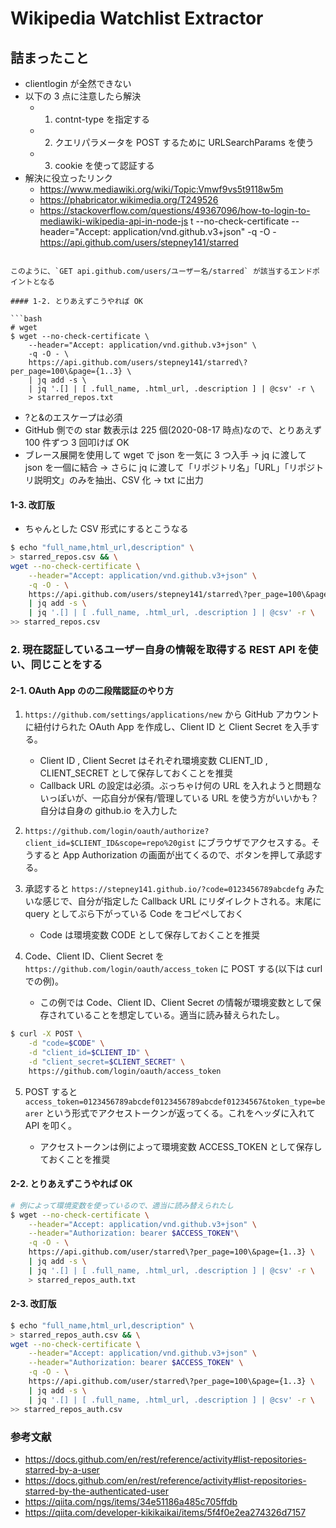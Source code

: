 # Wikipedia Watchlist Extractor

## 詰まったこと

- clientlogin が全然できない
- 以下の 3 点に注意したら解決
  - 1. contnt-type を指定する
  - 2. クエリパラメータを POST するために URLSearchParams を使う
  - 3. cookie を使って認証する
- 解決に役立ったリンク
  - https://www.mediawiki.org/wiki/Topic:Vmwf9vs5t9118w5m
  - https://phabricator.wikimedia.org/T249526
  - https://stackoverflow.com/questions/49367096/how-to-login-to-mediawiki-wikipedia-api-in-node-js
t --no-check-certificate --header="Accept: application/vnd.github.v3+json" -q -O - https://api.github.com/users/stepney141/starred
```

このように、`GET api.github.com/users/ユーザー名/starred` が該当するエンドポイントとなる

#### 1-2. とりあえずこうやれば OK

```bash
# wget
$ wget --no-check-certificate \
    --header="Accept: application/vnd.github.v3+json" \
    -q -O - \
    https://api.github.com/users/stepney141/starred\?per_page=100\&page={1..3} \
    | jq add -s \
    | jq '.[] | [ .full_name, .html_url, .description ] | @csv' -r \
    > starred_repos.txt
```

- ?と&のエスケープは必須
- GitHub 側での star 数表示は 225 個(2020-08-17 時点)なので、とりあえず 100 件ずつ 3 回叩けば OK
- ブレース展開を使用して wget で json を一気に 3 つ入手 -> jq に渡して json を一個に結合 -> さらに jq に渡して「リポジトリ名」「URL」「リポジトリ説明文」のみを抽出、CSV 化 -> txt に出力

#### 1-3. 改訂版

- ちゃんとした CSV 形式にするとこうなる

```bash
$ echo "full_name,html_url,description" \
> starred_repos.csv && \
wget --no-check-certificate \
    --header="Accept: application/vnd.github.v3+json" \
    -q -O - \
    https://api.github.com/users/stepney141/starred\?per_page=100\&page={1..3} \
    | jq add -s \
    | jq '.[] | [ .full_name, .html_url, .description ] | @csv' -r \
>> starred_repos.csv
```

### 2. 現在認証しているユーザー自身の情報を取得する REST API を使い、同じことをする

#### 2-1. OAuth App のの二段階認証のやり方

1. `https://github.com/settings/applications/new` から GitHub アカウントに紐付けられた OAuth App を作成し、Client ID と Client Secret を入手する。

   - Client ID , Client Secret はそれぞれ環境変数 CLIENT_ID , CLIENT_SECRET として保存しておくことを推奨
   - Callback URL の設定は必須。ぶっちゃけ何の URL を入れようと問題ないっぽいが、一応自分が保有/管理している URL を使う方がいいかも？ 自分は自身の github.io を入力した

2. `https://github.com/login/oauth/authorize?client_id=$CLIENT_ID&scope=repo%20gist` にブラウザでアクセスする。そうすると App Authorization の画面が出てくるので、ボタンを押して承認する。

3. 承認すると `https://stepney141.github.io/?code=0123456789abcdefg` みたいな感じで、自分が指定した Callback URL にリダイレクトされる。末尾に query としてぶら下がっている Code をコピペしておく

   - Code は環境変数 CODE として保存しておくことを推奨

4. Code、Client ID、Client Secret を `https://github.com/login/oauth/access_token` に POST する(以下は curl での例)。

   - この例では Code、Client ID、Client Secret の情報が環境変数として保存されていることを想定している。適当に読み替えられたし。

```bash
$ curl -X POST \
    -d "code=$CODE" \
    -d "client_id=$CLIENT_ID" \
    -d "client_secret=$CLIENT_SECRET" \
    https://github.com/login/oauth/access_token
```

5. POST すると `access_token=0123456789abcdef0123456789abcdef01234567&token_type=bearer` という形式でアクセストークンが返ってくる。これをヘッダに入れて API を叩く。

   - アクセストークンは例によって環境変数 ACCESS_TOKEN として保存しておくことを推奨

#### 2-2. とりあえずこうやれば OK

```bash
# 例によって環境変数を使っているので、適当に読み替えられたし
$ wget --no-check-certificate \
    --header="Accept: application/vnd.github.v3+json" \
    --header="Authorization: bearer $ACCESS_TOKEN"\
    -q -O - \
    https://api.github.com/user/starred\?per_page=100\&page={1..3} \
    | jq add -s \
    | jq '.[] | [ .full_name, .html_url, .description ] | @csv' -r \
    > starred_repos_auth.txt
```

#### 2-3. 改訂版

```bash
$ echo "full_name,html_url,description" \
> starred_repos_auth.csv && \
wget --no-check-certificate \
    --header="Accept: application/vnd.github.v3+json" \
    --header="Authorization: bearer $ACCESS_TOKEN" \
    -q -O - \
    https://api.github.com/user/starred\?per_page=100\&page={1..3} \
    | jq add -s \
    | jq '.[] | [ .full_name, .html_url, .description ] | @csv' -r \
>> starred_repos_auth.csv
```

### 参考文献

- https://docs.github.com/en/rest/reference/activity#list-repositories-starred-by-a-user
- https://docs.github.com/en/rest/reference/activity#list-repositories-starred-by-the-authenticated-user
- https://qiita.com/ngs/items/34e51186a485c705ffdb
- https://qiita.com/developer-kikikaikai/items/5f4f0e2ea274326d7157
